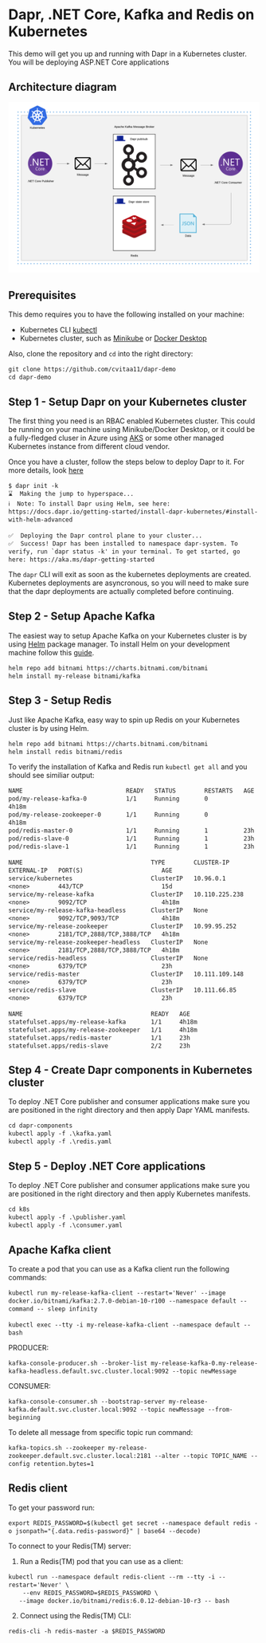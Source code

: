 # Dapr, .NET Core, Kafka and Redis on Kubernetes

This demo will get you up and running with Dapr in a Kubernetes cluster. You will be deploying ASP.NET Core applications

## Architecture diagram

![Architecture Diagram](Architecture_diagram.jpeg)

## Prerequisites

This demo requires you to have the following installed on your machine:

- Kubernetes CLI [kubectl](https://kubernetes.io/docs/tasks/tools/install-kubectl/)
- Kubernetes cluster, such as [Minikube](https://docs.dapr.io/operations/hosting/kubernetes/cluster/setup-minikube/) or [Docker Desktop](https://www.docker.com/products/docker-desktop)

Also, clone the repository and `cd` into the right directory:

```
git clone https://github.com/cvitaa11/dapr-demo
cd dapr-demo
```

## Step 1 - Setup Dapr on your Kubernetes cluster

The first thing you need is an RBAC enabled Kubernetes cluster. This could be running on your machine using Minikube/Docker Desktop, or it could be a fully-fledged cluser in Azure using [AKS](https://azure.microsoft.com/en-us/services/kubernetes-service/) or some other managed Kubernetes instance from different cloud vendor.

Once you have a cluster, follow the steps below to deploy Dapr to it. For more details, look [here](https://docs.dapr.io/getting-started/install-dapr/#install-dapr-on-a-kubernetes-cluster)

```
$ dapr init -k
⌛  Making the jump to hyperspace...
ℹ️  Note: To install Dapr using Helm, see here: https://docs.dapr.io/getting-started/install-dapr-kubernetes/#install-with-helm-advanced

✅  Deploying the Dapr control plane to your cluster...
✅  Success! Dapr has been installed to namespace dapr-system. To verify, run `dapr status -k' in your terminal. To get started, go here: https://aka.ms/dapr-getting-started
```

The `dapr` CLI will exit as soon as the kubernetes deployments are created. Kubernetes deployments are asyncronous, so you will need to make sure that the dapr deployments are actually completed before continuing.

## Step 2 - Setup Apache Kafka

The easiest way to setup Apache Kafka on your Kubernetes cluster is by using [Helm](https://helm.sh/) package manager. To install Helm on your development machine follow this [guide](https://helm.sh/docs/intro/install/).

```
helm repo add bitnami https://charts.bitnami.com/bitnami
helm install my-release bitnami/kafka
```

## Step 3 - Setup Redis

Just like Apache Kafka, easy way to spin up Redis on your Kubernetes cluster is by using Helm.

```
helm repo add bitnami https://charts.bitnami.com/bitnami
helm install redis bitnami/redis
```

To verify the installation of Kafka and Redis run `kubectl get all` and you should see similiar output:

```
NAME                             READY   STATUS        RESTARTS   AGE
pod/my-release-kafka-0           1/1     Running       0          4h18m
pod/my-release-zookeeper-0       1/1     Running       0          4h18m
pod/redis-master-0               1/1     Running       1          23h
pod/redis-slave-0                1/1     Running       1          23h
pod/redis-slave-1                1/1     Running       1          23h

NAME                                    TYPE        CLUSTER-IP       EXTERNAL-IP   PORT(S)                      AGE
service/kubernetes                      ClusterIP   10.96.0.1        <none>        443/TCP                      15d
service/my-release-kafka                ClusterIP   10.110.225.238   <none>        9092/TCP                     4h18m
service/my-release-kafka-headless       ClusterIP   None             <none>        9092/TCP,9093/TCP            4h18m
service/my-release-zookeeper            ClusterIP   10.99.95.252     <none>        2181/TCP,2888/TCP,3888/TCP   4h18m
service/my-release-zookeeper-headless   ClusterIP   None             <none>        2181/TCP,2888/TCP,3888/TCP   4h18m
service/redis-headless                  ClusterIP   None             <none>        6379/TCP                     23h
service/redis-master                    ClusterIP   10.111.109.148   <none>        6379/TCP                     23h
service/redis-slave                     ClusterIP   10.111.66.85     <none>        6379/TCP                     23h

NAME                                    READY   AGE
statefulset.apps/my-release-kafka       1/1     4h18m
statefulset.apps/my-release-zookeeper   1/1     4h18m
statefulset.apps/redis-master           1/1     23h
statefulset.apps/redis-slave            2/2     23h
```

## Step 4 - Create Dapr components in Kubernetes cluster

To deploy .NET Core publisher and consumer applications make sure you are positioned in the right directory and then apply Dapr YAML manifests.

```
cd dapr-components
kubectl apply -f .\kafka.yaml
kubectl apply -f .\redis.yaml
```

## Step 5 - Deploy .NET Core applications

To deploy .NET Core publisher and consumer applications make sure you are positioned in the right directory and then apply Kubernetes manifests.

```
cd k8s
kubectl apply -f .\publisher.yaml
kubectl apply -f .\consumer.yaml
```

## Apache Kafka client

To create a pod that you can use as a Kafka client run the following commands:

```
kubectl run my-release-kafka-client --restart='Never' --image docker.io/bitnami/kafka:2.7.0-debian-10-r100 --namespace default --command -- sleep infinity

kubectl exec --tty -i my-release-kafka-client --namespace default -- bash
```

PRODUCER:

```
kafka-console-producer.sh --broker-list my-release-kafka-0.my-release-kafka-headless.default.svc.cluster.local:9092 --topic newMessage
```

CONSUMER:

```
kafka-console-consumer.sh --bootstrap-server my-release-kafka.default.svc.cluster.local:9092 --topic newMessage --from-beginning
```

To delete all message from specific topic run command:

```
kafka-topics.sh --zookeeper my-release-zookeeper.default.svc.cluster.local:2181 --alter --topic TOPIC_NAME --config retention.bytes=1
```

## Redis client

To get your password run:

```
export REDIS_PASSWORD=$(kubectl get secret --namespace default redis -o jsonpath="{.data.redis-password}" | base64 --decode)
```

To connect to your Redis(TM) server:

1. Run a Redis(TM) pod that you can use as a client:

```
kubectl run --namespace default redis-client --rm --tty -i --restart='Never' \
    --env REDIS_PASSWORD=$REDIS_PASSWORD \
   --image docker.io/bitnami/redis:6.0.12-debian-10-r3 -- bash
```

2. Connect using the Redis(TM) CLI:

```
redis-cli -h redis-master -a $REDIS_PASSWORD
```
